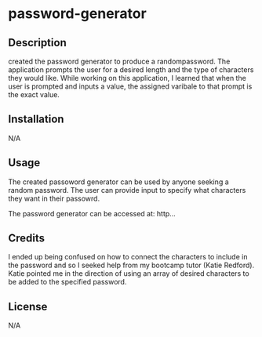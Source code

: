 # password-generator

## Description
 created the password generator to produce a randompassword. The application prompts the user for a desired length and the type of characters they would like. While working on this application, I learned that when the user is prompted and inputs a value, the assigned varibale to that prompt is the exact value.

 ## Installation 
N/A

## Usage
The created passoword generator can be used by anyone seeking a random password. The user can provide input to specify what characters they want in their passowrd. 

The password generator can be accessed at: http...

## Credits
I ended up being confused on how to connect the characters to include in the password and so I seeked help from my bootcamp tutor (Katie Redford). Katie pointed me in the direction of using an array of desired characters to be added to the specified password. 

## License 
N/A